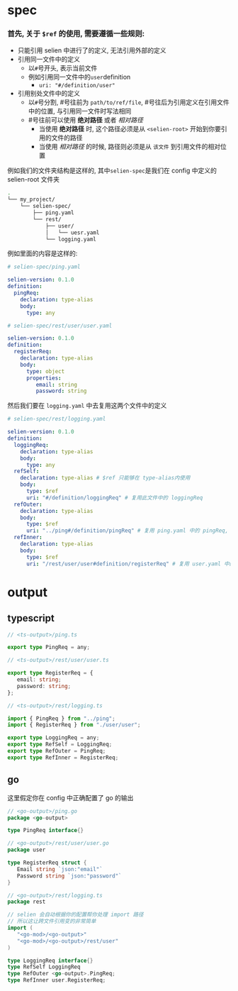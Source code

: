 # spec

### 首先, 关于 `$ref` 的使用, 需要遵循一些规则:

- 只能引用 selien 中进行了的定义, 无法引用外部的定义
- 引用同一文件中的定义
  - 以`#`号开头, 表示当前文件
  - 例如引用同一文件中的`user`definition
    - `uri: "#/definition/user"`
- 引用别处文件中的定义
  - 以`#`号分割, #号往前为 `path/to/ref/file`, #号往后为引用定义在引用文件中的位置, 与引用同一文件时写法相同
  - #号往前可以使用 **绝对路径** 或者 _相对路径_
    - 当使用 **绝对路径** 时, 这个路径必须是从 `<selien-root>` 开始到你要引用的文件的路径
    - 当使用 _相对路径_ 的时候, 路径则必须是从 `该文件` 到引用文件的相对位置


例如我们的文件夹结构是这样的, 其中`selien-spec`是我们在 config 中定义的 selien-root 文件夹
```sh
.
└── my_project/
    └── selien-spec/
        ├── ping.yaml
        └── rest/
            ├── user/
            │   └── uesr.yaml
            └── logging.yaml
```

例如里面的内容是这样的:

```yaml
# selien-spec/ping.yaml

selien-version: 0.1.0
definition:
  pingReq:
    declaration: type-alias
    body:
      type: any
```

```yaml
# selien-spec/rest/user/user.yaml

selien-version: 0.1.0
definition:
  registerReq:
    declaration: type-alias
    body:
      type: object
      properties:
         email: string
         password: string
```

然后我们要在 `logging.yaml` 中去复用这两个文件中的定义

```yaml
# selien-spec/rest/logging.yaml

selien-version: 0.1.0
definition:
  loggingReq:
    declaration: type-alias
    body:
      type: any
  refSelf:
    declaration: type-alias # $ref 只能够在 type-alias内使用
    body:
      type: $ref
      uri: "#/definition/loggingReq" # 复用此文件中的 loggingReq
  refOuter:
    declaration: type-alias
    body:
      type: $ref
      uri: "../ping#/definition/pingReq" # 复用 ping.yaml 中的 pingReq, 使用相对路径, 注意文件名不包含.yaml, 直接为ping
  refInner:
    declaration: type-alias
    body:
      type: $ref
      uri: "/rest/user/user#definition/registerReq" # 复用 user.yaml 中的 registerReq, 使用绝对路. 注意此路径是从 <selien-root> 开始算起的绝对路径
```

# output

## typescript

```ts
// <ts-output>/ping.ts

export type PingReq = any;
```

```ts
// <ts-output>/rest/user/user.ts

export type RegisterReq = {
   email: string;
   password: string;
};
```

```ts
// <ts-output>/rest/logging.ts

import { PingReq } from "../ping";
import { RegisterReq } from "./user/user";

export type LoggingReq = any;
export type RefSelf = LoggingReq;
export type RefOuter = PingReq;
export type RefInner = RegisterReq;
```

## go

这里假定你在 config 中正确配置了 go 的输出

```go
// <go-output>/ping.go
package <go-output>

type PingReq interface{}
```

```go
// <go-output>/rest/user/user.go
package user

type RegisterReq struct {
   Email string `json:"email"`
   Password string `json:"password"`
}
```

```go
// <go-output>/rest/logging.ts
package rest

// selien 会自动根据你的配置帮你处理 import 路径
// 所以这让跨文件引用变的非常简单
import (
   "<go-mod>/<go-output>"
   "<go-mod>/<go-output>/rest/user"
)

type LoggingReq interface{}
type RefSelf LoggingReq
type RefOuter <go-output>.PingReq;
type RefInner user.RegisterReq;
```
